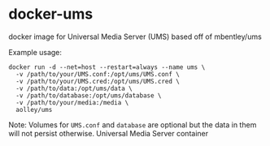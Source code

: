 # docker-ums

docker image for Universal Media Server (UMS)
based off of mbentley/ums

Example usage:
```
docker run -d --net=host --restart=always --name ums \
  -v /path/to/your/UMS.conf:/opt/ums/UMS.conf \
  -v /path/to/your/UMS.cred:/opt/ums/UMS.cred \
  -v /path/to/data:/opt/ums/data \
  -v /path/to/database:/opt/ums/database \
  -v /path/to/your/media:/media \
  aolley/ums
```

Note: Volumes for `UMS.conf` and `database` are optional but the data in them will not persist otherwise.
Universal Media Server container

